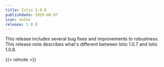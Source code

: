 ```yaml
---
title: Istio 1.0.8
publishdate: 2019-06-07
icon: notes
release: 1.0.8
---
```


This release includes several bug fixes and improvements to robustness.  This release note describes what's different between Istio 1.0.7 and Istio 1.0.8.

{{< relnote >}}
